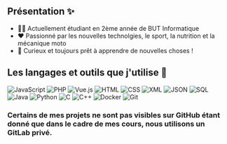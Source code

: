 ## Présentation ✨

- 👨‍🎓 Actuellement étudiant en 2ème année de BUT Informatique
- ❤️ Passionné par les nouvelles technolgies, le sport, la nutrition et la mécanique moto
- 🌿 Curieux et toujours prêt à apprendre de nouvelles choses !

## Les langages et outils que j'utilise 🔧
![JavaScript](https://img.shields.io/badge/-JavaScript-fff?&logo=javascript&logoColor=yellow)
![PHP](https://img.shields.io/badge/-PHP-fff?&logo=php&logoColor=777BB4)
![Vue.js](https://img.shields.io/badge/-Vue.js-fff?&logo=vue.js&logoColor=4FC08D)
![HTML](https://img.shields.io/badge/-HTML-fff?&logo=html5&logoColor=E34F26)
![CSS](https://img.shields.io/badge/-CSS-fff?&logo=css3&logoColor=1572B6)
![XML](https://img.shields.io/badge/-XML-fff?&logo=xml&logoColor=8A2BE2)
![JSON](https://img.shields.io/badge/-JSON-fff?&logo=json&logoColor=000000)
![SQL](https://img.shields.io/badge/-SQL-fff?&logo=sqlite&logoColor=blue)
![Java](https://img.shields.io/badge/-Java-fff?&logo=coffeescript&logoColor=007396)
![Python](https://img.shields.io/badge/-Python-fff?&logo=python&logoColor=3776AB)
![C](https://img.shields.io/badge/-C-fff?&logo=c&logoColor=A8B9CC)
![C++](https://img.shields.io/badge/-C++-fff?&logo=c%2B%2B&logoColor=00599C)
![Docker](https://img.shields.io/badge/-Docker-fff?&logo=docker&logoColor=2496ED)
![Git](https://img.shields.io/badge/-Git-fff?&logo=git&logoColor=F05032)

### Certains de mes projets ne sont pas visibles sur GitHub étant donné que dans le cadre de mes cours, nous utilisons un GitLab privé.
